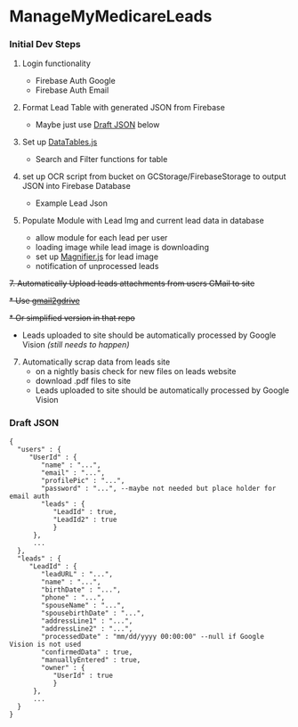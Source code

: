 # ManageMyMedicareLeads

### Initial Dev Steps

1. Login functionality
    * Firebase Auth Google
    * Firebase Auth Email
  
2. Format Lead Table with generated JSON from Firebase
   * Maybe just use [Draft JSON](#draft-json) below

3. Set up [DataTables.js]
    * Search and Filter functions for table

4. set up OCR script from bucket on GCStorage/FirebaseStorage to output JSON into Firebase Database
    * Example Lead Json

6. Populate Module with Lead Img and current lead data in database
    * allow module for each lead per user
    * loading image while lead image is downloading
    * set up [Magnifier.js] for lead image
    * notification of unprocessed leads
    
 ~~7. Automatically Upload leads attachments from users GMail to site~~

   ~~* Use [gmail2gdrive]~~
   
   ~~* Or simplified version in that repo~~
   
   * Leads uploaded to site should be automatically processed by Google Vision *(still needs to happen)*
   
7. Automatically scrap data from leads site
   * on a nightly basis check for new files on leads website
   * download .pdf files to site
   * Leads uploaded to site should be automatically processed by Google Vision
   
    
  
### Draft JSON

    {
      "users" : {
         "UserId" : {
            "name" : "...",
            "email" : "...",
            "profilePic" : "...",
            "password" : "...", --maybe not needed but place holder for email auth
            "leads" : {
               "LeadId" : true,
               "LeadId2" : true
               }
          },
          ...
      },
      "leads" : {
         "LeadId" : {
            "leadURL" : "...",
            "name" : "...",
            "birthDate" : "...",
            "phone" : "...",
            "spouseName" : "...",
            "spousebirthDate" : "...",
            "addressLine1" : "...",
            "addressLine2" : "...",
            "processedDate" : "mm/dd/yyyy 00:00:00" --null if Google Vision is not used
            "confirmedData" : true,
            "manuallyEntered" : true,
            "owner" : {
               "UserId" : true
               }
          },
          ...
      }
    }     
          

[Magnifier.js]: http://mark-rolich.github.io/Magnifier.js/
[DataTables.js]: https://datatables.net/
[gmail2gdrive]: https://github.com/ahochsteger/gmail2gdrive
